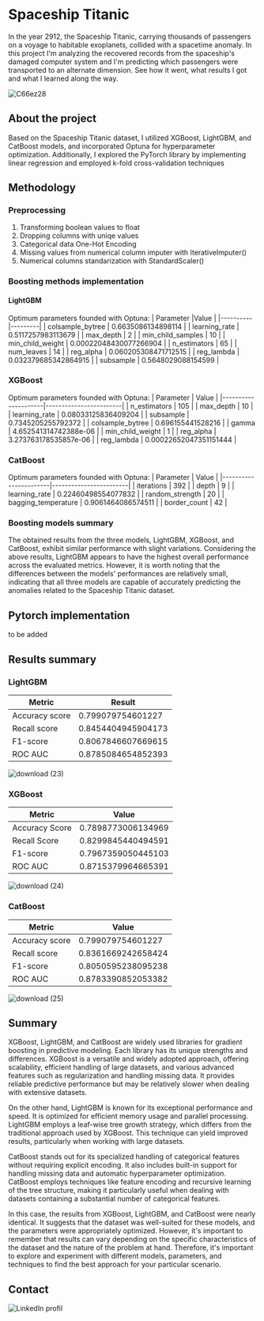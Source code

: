 # Spaceship Titanic
In the year 2912, the Spaceship Titanic, carrying thousands of passengers on a voyage to habitable exoplanets, collided with a spacetime anomaly. In this project I'm analyzing the recovered records from the spaceship's damaged computer system and I'm predicting which passengers were transported to an alternate dimension. See how it went, what results I got and what I learned along the way.

![C66ez28](https://github.com/CodecoolGlobal/spaceship-titanic-python-IzabelMatusiewicz/assets/101067795/e4f359e2-b842-4e20-b659-775391534055)

## About the project
Based on the Spaceship Titanic dataset, I utilized XGBoost, LightGBM, and CatBoost models, and incorporated Optuna for hyperparameter optimization. Additionally, I explored the PyTorch library by implementing linear regression and employed k-fold cross-validation techniques

## Methodology
### Preprocessing
1. Transforming boolean values to float
2. Dropping columns with uniqe values 
3. Categorical data One-Hot Encoding
4. Missing values from numerical column imputer with IterativeImputer()
5. Numerical columns standarization with StandardScaler()

### Boosting methods implementation
#### LightGBM
Optimum parameters founded with Optuna:
| Parameter |Value |
|----------|---------|
| colsample_bytree | 0.6635086134898114 |
| learning_rate | 0.5117257983113679 |
| max_depth | 2 |
| min_child_samples | 10 |
| min_child_weight | 0.00022048430077266904 |
| n_estimators | 65 |
| num_leaves | 14 |
| reg_alpha | 0.060205308471712515 |
| reg_lambda | 0.032379685342864915 |
| subsample | 0.5648029088154599 |

### XGBoost
Optimum parameters founded with Optuna:
| Parameter           | Value                  |
|---------------------|------------------------|
| n_estimators        | 105                    |
| max_depth           | 10                     |
| learning_rate       | 0.08033125836409204    |
| subsample           | 0.7345205255792372     |
| colsample_bytree    | 0.696155441528216      |
| gamma               | 4.652541314742388e-06  |
| min_child_weight    | 1                      |
| reg_alpha           | 3.273763178535857e-06  |
| reg_lambda          | 0.00022652047351151444 |

### CatBoost
Optimum parameters founded with Optuna:
| Parameter             | Value                  |
|-----------------------|------------------------|
| iterations            | 392                    |
| depth                 | 9                      |
| learning_rate         | 0.22460498554077832    |
| random_strength       | 20                     |
| bagging_temperature   | 0.9061464086574511     |
| border_count          | 42                     |


### Boosting models summary
The obtained results from the three models, LightGBM, XGBoost, and CatBoost, exhibit similar performance with slight variations. Considering the above results, LightGBM appears to have the highest overall performance across the evaluated metrics. However, it is worth noting that the differences between the models' performances are relatively small, indicating that all three models are capable of accurately predicting the anomalies related to the Spaceship Titanic dataset.

## Pytorch implementation
to be added

## Results summary
### LightGBM
| Metric         | Result            |
|-----------------|---------------------|
| Accuracy score  | 0.799079754601227   |
| Recall score    | 0.8454404945904173  |
| F1-score        | 0.8067846607669615  |
| ROC AUC         | 0.8785084654852393  |

![download (23)](https://github.com/CodecoolGlobal/spaceship-titanic-python-IzabelMatusiewicz/assets/101067795/b6d4fd1b-8452-41ff-9b99-00831601ea8d)

### XGBoost
| Metric          | Value                    |
|-----------------|--------------------------|
| Accuracy Score  | 0.7898773006134969       |
| Recall Score    | 0.8299845440494591       |
| F1-score        | 0.7967359050445103       |
| ROC AUC         | 0.8715379964665391       |

![download (24)](https://github.com/CodecoolGlobal/spaceship-titanic-python-IzabelMatusiewicz/assets/101067795/6a2527d5-0f8c-4c5f-8453-0ded62018e95)

### CatBoost

| Metric         | Value                |
|----------------|----------------------|
| Accuracy score | 0.799079754601227    |
| Recall score   | 0.8361669242658424   |
| F1-score       | 0.8050595238095238   |
| ROC AUC        | 0.8783390852053382   |

![download (25)](https://github.com/CodecoolGlobal/spaceship-titanic-python-IzabelMatusiewicz/assets/101067795/f668cda5-3bdb-46c3-ad0c-b791002acb03)


## Summary

XGBoost, LightGBM, and CatBoost are widely used libraries for gradient boosting in predictive modeling. Each library has its unique strengths and differences. XGBoost is a versatile and widely adopted approach, offering scalability, efficient handling of large datasets, and various advanced features such as regularization and handling missing data. It provides reliable predictive performance but may be relatively slower when dealing with extensive datasets.

On the other hand, LightGBM is known for its exceptional performance and speed. It is optimized for efficient memory usage and parallel processing. LightGBM employs a leaf-wise tree growth strategy, which differs from the traditional approach used by XGBoost. This technique can yield improved results, particularly when working with large datasets.

CatBoost stands out for its specialized handling of categorical features without requiring explicit encoding. It also includes built-in support for handling missing data and automatic hyperparameter optimization. CatBoost employs techniques like feature encoding and recursive learning of the tree structure, making it particularly useful when dealing with datasets containing a substantial number of categorical features.

In this case, the results from XGBoost, LightGBM, and CatBoost were nearly identical. It suggests that the dataset was well-suited for these models, and the parameters were appropriately optimized. However, it's important to remember that results can vary depending on the specific characteristics of the dataset and the nature of the problem at hand. Therefore, it's important to explore and experiment with different models, parameters, and techniques to find the best approach for your particular scenario.

## Contact
![LinkedIn profil](https://www.linkedin.com/in/izabela-matusiewicz/)
